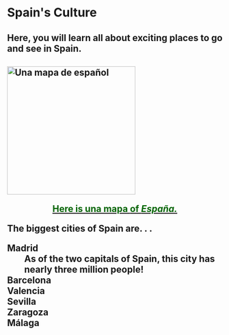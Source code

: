 <h1>Spain's Culture</h1>
 
<h2> Here, you will learn all about exciting places to go and see in Spain. <h2> 

 <a href="https://www.lonelyplanet.com/maps/europe/spain/" title="View source">
   <img src="http://www.lonelyplanet.com/maps/europe/spain/map_of_spain.jpg" alt="Una mapa de español" height="300" width="300" align="middle">
  <p style="text-align:center; color: darkgreen;"> Here is <b> una mapa </b> of <i> España.</i> </p>
 
 </a>

 <div> The biggest cities of Spain are. . . </div>
  <dl>
   <dt> Madrid </dt>
 <dd> As of the two capitals of Spain, this city has nearly <b> three million people! </b> 
   <dt> Barcelona </dt>
 <dd> </dd>
   <dt> Valencia</dt>
 <dd> </dd>
   <dt> Sevilla </dt>
 <dd> </dd>
   <dt> Zaragoza </dt>
 <dd> </dd>
   <dt> Málaga </dt>
 <dd> </dd>
 

